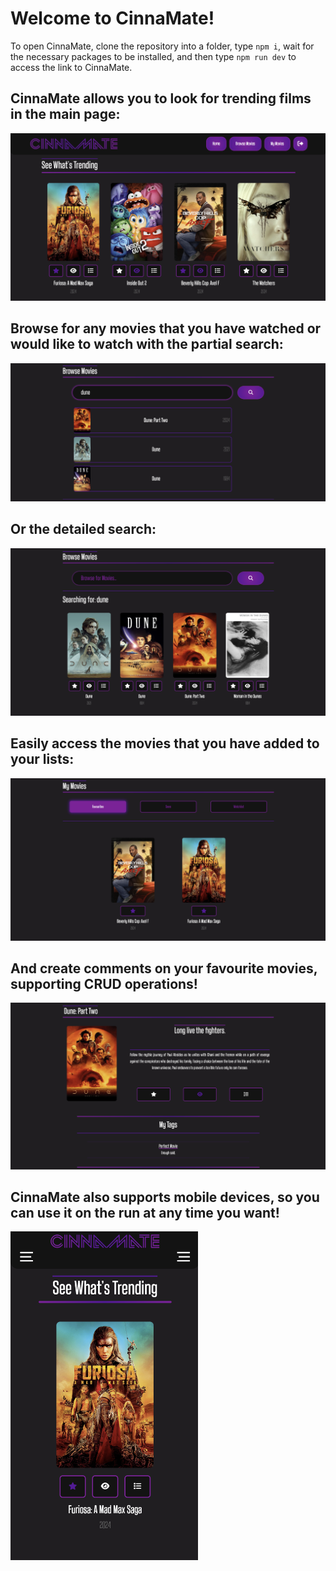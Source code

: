 # Welcome to CinnaMate!

To open CinnaMate, clone the repository into a folder, type ```npm i```, wait for the necessary packages to be installed, and then type ```npm run dev``` to access the link to CinnaMate.

## CinnaMate allows you to look for trending films in the main page:
![Home Page](public/main_page.png)

## Browse for any movies that you have watched or would like to watch with the partial search:
![Browse For Movies](public/browse_bar.png)
## Or the detailed search:
![Detailed Search](public/browse_movie.png)

## Easily access the movies that you have added to your lists:
![See Your Saved Movies](public/my_movies.png)

## And create comments on your favourite movies, supporting CRUD operations!
![Create Movie Tags](public/tag.png)

## CinnaMate also supports mobile devices, so you can use it on the run at any time you want!
<img src="public/mobile.png" alt="Mobile Site" width="300"/>

